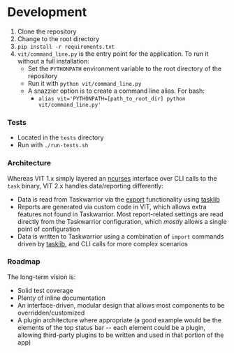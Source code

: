 # Development

1. Clone the repository
2. Change to the root directory
3. ```pip install -r requirements.txt```
4. ```vit/command_line.py``` is the entry point for the application. To run it without a full installation:
    * Set the ```PYTHONPATH``` environment variable to the root directory of the repository
    * Run it with ```python vit/command_line.py```
    * A snazzier option is to create a command line alias. For bash:
        * ```alias vit='PYTHONPATH=[path_to_root_dir] python vit/command_line.py'```

### Tests
 * Located in the ```tests``` directory
 * Run with ```./run-tests.sh```

### Architecture

Whereas VIT 1.x simply layered an
[ncurses](https://en.wikipedia.org/wiki/Ncurses)
interface over CLI calls to the ```task``` binary, VIT 2.x handles
data/reporting differently:
 * Data is read from Taskwarrior via the [export](https://taskwarrior.org/docs/commands/export.html) functionality using [tasklib](https://github.com/robgolding/tasklib)
 * Reports are generated via custom code in VIT, which allows extra features not found in Taskwarrior. Most report-related settings are read directly from the Taskwarrior configuration, which *mostly* allows a single point of configuration
 * Data is written to Taskwarrior using a combination of ```import``` commands driven by [tasklib](https://github.com/robgolding/tasklib), and CLI calls for more complex scenarios


### Roadmap

The long-term vision is:

 * Solid test coverage
 * Plenty of inline documentation
 * An interface-driven, modular design that allows most components to be overridden/customized
 * A plugin architecture where appropriate (a good example would be the elements of the top status bar -- each element could be a plugin, allowing third-party plugins to be written and used in that portion of the app)
